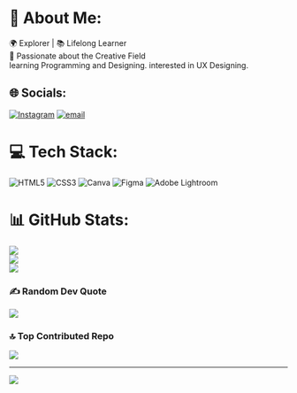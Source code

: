 # 💫 About Me:
🌍 Explorer | 📚 Lifelong Learner<br>🎨 Passionate about the Creative Field<br>learning Programming and Designing. interested in UX Designing.


## 🌐 Socials:
[![Instagram](https://img.shields.io/badge/Instagram-%23E4405F.svg?logo=Instagram&logoColor=white)](https://instagram.com/work.pruthvirajjadeja) [![email](https://img.shields.io/badge/Email-D14836?logo=gmail&logoColor=white)](mailto:work.pruthvirajjadeja) 

# 💻 Tech Stack:
![HTML5](https://img.shields.io/badge/html5-%23E34F26.svg?style=for-the-badge&logo=html5&logoColor=white) ![CSS3](https://img.shields.io/badge/css3-%231572B6.svg?style=for-the-badge&logo=css3&logoColor=white) ![Canva](https://img.shields.io/badge/Canva-%2300C4CC.svg?style=for-the-badge&logo=Canva&logoColor=white) ![Figma](https://img.shields.io/badge/figma-%23F24E1E.svg?style=for-the-badge&logo=figma&logoColor=white) ![Adobe Lightroom](https://img.shields.io/badge/Adobe%20Lightroom-31A8FF.svg?style=for-the-badge&logo=Adobe%20Lightroom&logoColor=white)
# 📊 GitHub Stats:
![](https://github-readme-stats.vercel.app/api?username=Pruthviraj-Jadeja&theme=dark&hide_border=false&include_all_commits=false&count_private=false)<br/>
![](https://github-readme-streak-stats.herokuapp.com/?user=Pruthviraj-Jadeja&theme=dark&hide_border=false)<br/>
![](https://github-readme-stats.vercel.app/api/top-langs/?username=Pruthviraj-Jadeja&theme=dark&hide_border=false&include_all_commits=false&count_private=false&layout=compact)

### ✍️ Random Dev Quote
![](https://quotes-github-readme.vercel.app/api?type=horizontal&theme=radical)

### 🔝 Top Contributed Repo
![](https://github-contributor-stats.vercel.app/api?username=Pruthviraj-Jadeja&limit=5&theme=dark&combine_all_yearly_contributions=true)

---
[![](https://visitcount.itsvg.in/api?id=Pruthviraj-Jadeja&icon=0&color=0)](https://visitcount.itsvg.in)

<!-- Proudly created with GPRM ( https://gprm.itsvg.in ) -->
